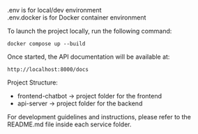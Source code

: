 .env is for local/dev environment  
.env.docker is for Docker container environment

To launch the project locally, run the following command:

    docker compose up --build

Once started, the API documentation will be available at:

    http://localhost:8000/docs

Project Structure:
- frontend-chatbot → project folder for the frontend
- api-server       → project folder for the backend

For development guidelines and instructions, please refer to the README.md file inside each service folder.
